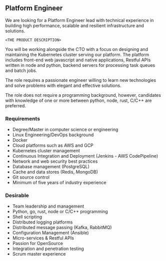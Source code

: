 ## Platform Engineer

We are looking for a Platform Engineer lead with technical experience in building high performance, scalable and resilient infrastructure and solutions.

`<THE PRODUCT DESCRIPTION>`

You will be working alongside the CTO with a focus on designing and maintaining the Kubernetes cluster serving our platform. The platform includes front-end web javascript and native applications, Restful APIs written in node and python, backend servers for processing task queues and batch jobs.

The role requires a passionate engineer willing to learn new technologies and solve problems with elegant and effective solutions.

The role does not require a programming background, however, candidates with knowledge of one or more between python, node, rust, C/C++ are preferred.

### Requirements

- Degree/Master in computer science or engineering
- Linux Engineering/DevOps background
- Docker
- Cloud platforms such as AWS and GCP
- Kubernetes cluster management
- Continuous Integration and Deployment (Jenkins - AWS CodePipeline)
- Network and web security best practices
- Database management (PostgreSQL)
- Cache and data stores (Redis, MongoDB)
- Git source control
- Minimum of five years of industry experience

### Desirable

- Team leadership and management
- Python, go, rust, node or C/C++ programming
- Shell scripting
- Distributed logging platforms
- Distributed message passing (Kafka, RabbitMQ)
- Configuration Management (Ansible)
- Micro-services & Restful APIs
- Passion for OpenSource
- Integration and penetration testing
- Scrum master experience
